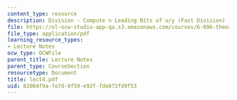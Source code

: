 ```yaml
---
content_type: resource
description: Division - Compute n Leading Bits of u/y (Fast Division)
file: https://ol-ocw-studio-app-qa.s3.amazonaws.com/courses/6-896-theory-of-parallel-hardware-sma-5511-spring-2004/82004f9afe7d9f59e92ffde872fd9f53_lect4.pdf
file_type: application/pdf
learning_resource_types:
- Lecture Notes
ocw_type: OCWFile
parent_title: Lecture Notes
parent_type: CourseSection
resourcetype: Document
title: lect4.pdf
uid: 82004f9a-fe7d-9f59-e92f-fde872fd9f53
---
```

